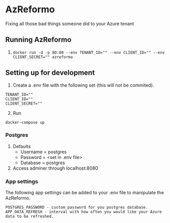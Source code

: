 # AzReformo
Fixing all those bad things someone did to your Azure tenant

## Running AzReformo
1. ```docker run -d -p 80:80 --env TENANT_ID="" --env CLIENT_ID="" --env CLIENT_SECRET="" azreformo```

## Setting up for development
1. Create a .env file with the following set (this will not be commited).
```
TENANT_ID=""
CLIENT_ID=""
CLIENT_SECRET=""
```
2. Run
```
docker-compose up
```

### Postgres
1. Defaults
    - Username = postgres
    - Password = <set in .env file>
    - Database = postgres
2. Access adminer through localhost:8080



### App settings
The following app settings can be added to your .env file to manipulate the AzReformo.
```
POSTGRES_PASSWORD - custom password for you postgres database.
APP_DATA_REFRESH - interval with how often you would like your Azure data to be refreshed.
```